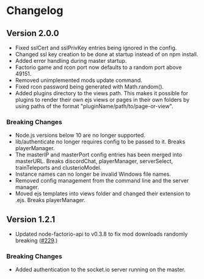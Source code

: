 Changelog
=========

Version 2.0.0
-------------

- Fixed sslCert and sslPrivKey entries being ignored in the config.
- Changed ssl key creation to be done at startup instead of on npm install.
- Added error handling during master startup.
- Factorio game and rcon port now defaults to a random port above 49151.
- Removed unimplemented mods update command.
- Fixed rcon password being generated with Math.random().
- Added plugins directory to the views path.  This makes it possible for
  plugins to render their own ejs views or pages in their own folders by
  using paths of the format "pluginName/path/to/page-or-view".

### Breaking Changes

- Node.js versions below 10 are no longer supported.
- lib/authenticate no longer requires config to be passed to it.  Breaks
  playerManager.
- The masterIP and masterPort config entries has been merged into masterURL.
  Breaks discordChat, playerManager, serverSelect, trainTeleports and
  clusterioModel.
- Instance names can no longer be invalid Windows file names.
- Removed config management from the command line and the server manager.
- Moved ejs templates into views folder and changed their extension to
  .ejs.  Breaks playerManager.


Version 1.2.1
-------------

- Updated node-factorio-api to v0.3.8 to fix mod downloads randomly breaking
  ([#229][#229].)

[#229]: https://github.com/clusterio/factorioClusterio/issues/229

### Breaking Changes

- Added authentication to the socket.io server running on the master.
